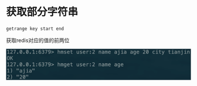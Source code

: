 # 获取部分字符串

```text
getrange key start end
```

获取redis对应的值的前两位

![](../../.gitbook/assets/image%20%2863%29.png)



